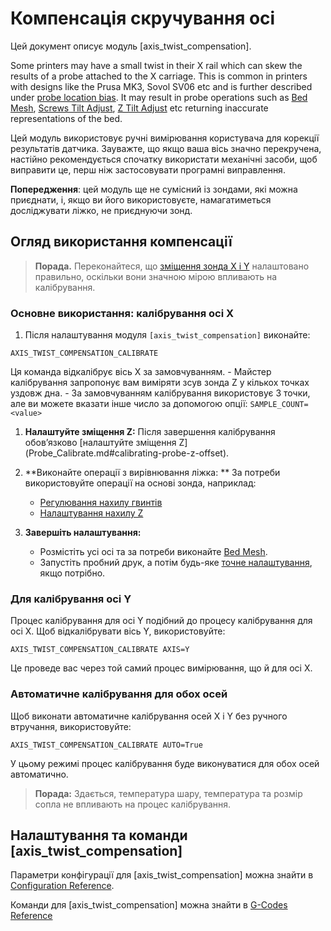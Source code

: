 # Компенсація скручування осі

Цей документ описує модуль [axis_twist_compensation].

Some printers may have a small twist in their X rail which can skew the results of a probe attached to the X carriage. This is common in printers with designs like the Prusa MK3, Sovol SV06 etc and is further described under [probe location
bias](Probe_Calibrate.md#location-bias-check). It may result in probe operations such as [Bed Mesh](Bed_Mesh.md), [Screws Tilt Adjust](G-Codes.md#screws_tilt_adjust), [Z Tilt Adjust](G-Codes.md#z_tilt_adjust) etc returning inaccurate representations of the bed.

Цей модуль використовує ручні вимірювання користувача для корекції результатів датчика. Зауважте, що якщо ваша вісь значно перекручена, настійно рекомендується спочатку використати механічні засоби, щоб виправити це, перш ніж застосовувати програмні виправлення.

**Попередження**: цей модуль ще не сумісний із зондами, які можна приєднати, і, якщо ви його використовуєте, намагатиметься досліджувати ліжко, не приєднуючи зонд.

## Огляд використання компенсації

> **Порада.** Переконайтеся, що [зміщення зонда X і Y](Config_Reference.md#probe) налаштовано правильно, оскільки вони значною мірою впливають на калібрування.

### Основне використання: калібрування осі X

1. Після налаштування модуля `[axis_twist_compensation]` виконайте:

```
AXIS_TWIST_COMPENSATION_CALIBRATE
```

Ця команда відкалібрує вісь Х за замовчуванням. - Майстер калібрування запропонує вам виміряти зсув зонда Z у кількох точках уздовж дна. - За замовчуванням калібрування використовує 3 точки, але ви можете вказати інше число за допомогою опції: `SAMPLE_COUNT=<value>`

1. **Налаштуйте зміщення Z:** Після завершення калібрування обов’язково [налаштуйте зміщення Z] (Probe_Calibrate.md#calibrating-probe-z-offset).
1. **Виконайте операції з вирівнювання ліжка: ** За потреби використовуйте операції на основі зонда, наприклад:

   - [Регулювання нахилу гвинтів](G-Codes.md#screws_tilt_adjust)
   - [Налаштування нахилу Z](G-Codes.md#z_tilt_adjust)

1. **Завершіть налаштування:**

   - Розмістіть усі осі та за потреби виконайте [Bed Mesh](Bed_Mesh.md).
   - Запустіть пробний друк, а потім будь-яке [точне налаштування](Axis_Twist_Compensation.md#fine-tuning), якщо потрібно.

### Для калібрування осі Y

Процес калібрування для осі Y подібний до процесу калібрування для осі X. Щоб відкалібрувати вісь Y, використовуйте:

```
AXIS_TWIST_COMPENSATION_CALIBRATE AXIS=Y
```

Це проведе вас через той самий процес вимірювання, що й для осі X.

### Автоматичне калібрування для обох осей

Щоб виконати автоматичне калібрування осей X і Y без ручного втручання, використовуйте:

```
AXIS_TWIST_COMPENSATION_CALIBRATE AUTO=True
```

У цьому режимі процес калібрування буде виконуватися для обох осей автоматично.

> **Порада:** Здається, температура шару, температура та розмір сопла не впливають на процес калібрування.

## Налаштування та команди [axis_twist_compensation]

Параметри конфігурації для [axis_twist_compensation] можна знайти в [Configuration Reference](Config_Reference.md#axis_twist_compensation).

Команди для [axis_twist_compensation] можна знайти в [G-Codes Reference](G-Codes.md#axis_twist_compensation)

